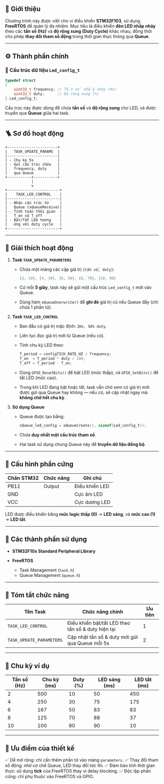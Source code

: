 

## 📘 Giới thiệu

Chương trình này được viết cho vi điều khiển **STM32F103**, sử dụng **FreeRTOS** để quản lý đa nhiệm.
Mục tiêu là điều khiển **đèn LED nhấp nháy** theo các **tần số (Hz)** và **độ rộng xung (Duty Cycle)** khác nhau, đồng thời cho phép **thay đổi tham số động** trong thời gian thực thông qua **Queue**.

---

## ⚙️ Thành phần chính

### 🧩 Cấu trúc dữ liệu `Led_config_t`

```c
typedef struct
{
    uint32_t frequency; // Tần số nhấp nháy (Hz)
    uint32_t duty;      // Độ rộng xung (%)
} Led_config_t;
```

Cấu trúc này được dùng để chứa **tần số** và **độ rộng xung** cho LED, và được truyền qua **Queue** giữa hai task.

---

## 🪜 Sơ đồ hoạt động

```
+-----------------------+
|   TASK_UPDATE_PARAMS  |
|-----------------------|
| - Chu kỳ 5s           |
| - Gửi cấu trúc chứa   |
|   frequency, duty     |
|   qua Queue           |
+-----------+-----------+
            |
            v
+------------------------+
|    TASK_LED_CONTROL    |
|------------------------|
| - Nhận cấu trúc từ     |
|   Queue (xQueueReceive)|
| - Tính toán thời gian  |
|   T_on và T_off        |
| - Bật/Tắt LED tương    |
|   ứng với duty cycle   |
+------------------------+
```

---

## 🧠 Giải thích hoạt động

1. **Task `TASK_UPDATE_PARAMETERS`**

   * Chứa một mảng các cặp giá trị `{tần số, duty}`:

     ```c
     {2, 10}, {4, 30}, {6, 50}, {8, 70}, {10, 90}
     ```
   * Cứ mỗi **5 giây**, task này sẽ gửi một cấu trúc `Led_config_t` mới vào Queue.
   * Dùng hàm `xQueueOverwrite()` để **ghi đè** giá trị cũ nếu Queue đầy (chỉ chứa 1 phần tử).

2. **Task `TASK_LED_CONTROL`**

   * Ban đầu có giá trị mặc định: `2Hz, 50% duty`.
   * Liên tục đọc giá trị mới từ Queue (nếu có).
   * Tính chu kỳ LED theo:

     ```c
     T_period = configTICK_RATE_HZ / frequency;
     T_on  = T_period * duty / 100;
     T_off = T_period - T_on;
     ```
   * Dùng `GPIO_ResetBits()` để bật LED (mức thấp), và `GPIO_SetBits()` để tắt LED (mức cao).
   * Trong khi LED đang bật hoặc tắt, task vẫn chờ xem có giá trị mới được gửi qua Queue hay không — nếu có, sẽ cập nhật ngay mà **không chờ hết chu kỳ**.

3. **Sử dụng Queue**

   * Queue được tạo bằng:

     ```c
     xQueue_led_config = xQueueCreate(1, sizeof(Led_config_t));
     ```
   * Chứa **duy nhất một cấu trúc tham số**.
   * Hai task sử dụng chung Queue này để **truyền dữ liệu đồng bộ**.

---

## 🔩 Cấu hình phần cứng

| Chân STM32 | Chức năng | Ghi chú        |
| ---------- | --------- | -------------- |
| PB12       | Output    | Điều khiển LED |
| GND        |           | Cực âm LED     |
| VCC        |           | Cực dương LED  |

LED được điều khiển bằng **mức logic thấp (0)** → **LED sáng**,
và **mức cao (1)** → **LED tắt**.

---

## 🧰 Các thành phần sử dụng

* **STM32F10x Standard Peripheral Library**
* **FreeRTOS**

  * Task Management (`task.h`)
  * Queue Management (`queue.h`)

---

## 🧾 Tóm tắt chức năng

| Tên Task                 | Chức năng chính                                    | Ưu tiên |
| ------------------------ | -------------------------------------------------- | ------- |
| `TASK_LED_CONTROL`       | Điều khiển bật/tắt LED theo tần số & duty hiện tại | 1       |
| `TASK_UPDATE_PARAMETERS` | Cập nhật tần số & duty mới gửi qua Queue mỗi 5s    | 2       |

---

## 🧮 Chu kỳ ví dụ

| Tần số (Hz) | Chu kỳ (ms) | Duty (%) | LED sáng (ms) | LED tắt (ms) |
| ----------- | ----------- | -------- | ------------- | ------------ |
| 2           | 500         | 10       | 50            | 450          |
| 4           | 250         | 30       | 75            | 175          |
| 6           | 167         | 50       | 83            | 83           |
| 8           | 125         | 70       | 88            | 37           |
| 10          | 100         | 90       | 90            | 10           |

---

## 🧩 Ưu điểm của thiết kế

✅ Dễ mở rộng: chỉ cần thêm phần tử vào mảng `parameters`.
✅ Thay đổi tham số động: nhờ cơ chế Queue, LED thay đổi tức thì.
✅ Đảm bảo tính thời gian thực: sử dụng **tick** của FreeRTOS thay vì delay blocking.
✅ Độc lập phần cứng: chỉ phụ thuộc vào FreeRTOS và GPIO.


